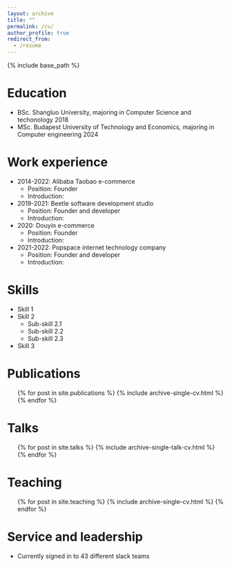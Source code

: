 ```yaml
---
layout: archive
title: ""
permalink: /cv/
author_profile: true
redirect_from:
  - /resume
---
```


{% include base_path %}

Education
======
* BSc. Shangluo University, majoring in Computer Science and techonology 2018
* MSc. Budapest University of Technology and Economics, majoring in Computer engineering 2024


Work experience
======
* 2014-2022: Alibaba Taobao e-commerce
  * Position: Founder
  * Introduction:
* 2019-2021: Beetle software development studio
  * Position: Founder and developer
  * Introduction:
* 2020: Douyin e-commerce
  * Position: Founder
  * Introduction:
* 2021-2022: Popspace internet technology company
  * Position: Founder and developer
  * Introduction:
  
Skills
======
* Skill 1
* Skill 2
  * Sub-skill 2.1
  * Sub-skill 2.2
  * Sub-skill 2.3
* Skill 3

Publications
======
  <ul>{% for post in site.publications %}
    {% include archive-single-cv.html %}
  {% endfor %}</ul>
  
Talks
======
  <ul>{% for post in site.talks %}
    {% include archive-single-talk-cv.html %}
  {% endfor %}</ul>
  
Teaching
======
  <ul>{% for post in site.teaching %}
    {% include archive-single-cv.html %}
  {% endfor %}</ul>
  
Service and leadership
======
* Currently signed in to 43 different slack teams
